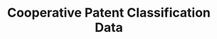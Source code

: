 ---
bigquery: https://console.cloud.google.com/bigquery?p=patents-public-data&d=cpc&page=dataset
citation: '“Cooperative Patent Classification” by the EPO and USPTO, for public use. '
contributors: EPO, USPTO
cost: None
description: Cooperative Patent Classification Data contains the scheme and definitions
  of the Cooperative Patent Classification system for classifying patent documents.
  The CPC is the result of a partnership between the EPO and the USPTO in their joint
  effort to develop a common, internationally compatible classification system for
  technical documents, in particular patent publications, which will be used by both
  offices in the patent granting process
documentation: https://www.cooperativepatentclassification.org/cpcSchemeAndDefinitions
last_edit: 04/12/2022, 16:01:54
location: https://www.cooperativepatentclassification.org/index
maintained_by: USPTO, EPO
schema_fields:
- breakdown_code
- application_references
- parents
- sizeCache
- residualReferences
- childGroups
- glossary
- limitingReferences
- titlePart
- titleFull
- dateRevised
- symbol
- residual_references
- level
- title_part
- title_full
- applicationReferences
- children
- breakdownCode
- limiting_references
- ipcConcordant
- notAllocatable
- not_allocatable
- date_revised
- child_groups
- informative_references
- additional_only
- definition
- ipc_concordant
- synonyms
- informativeReferences
- status
shortname: cooperative_patent_classification
tags:
- patents
- science
title: Cooperative Patent Classification Data
uuid: 984374a7-16e9-4b35-9445-458daceb01bf
---